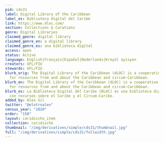 ```yaml
---
pid: cds31
label: Digital Library of the Caribbean
label_es: Biblioteca digital del Caribe
link: https://www.dloc.com/
section: Collections & Curations
genre: Digital Libraries
claimed_genre: digital library
claimed_genre_en: a digital library
claimed_genre_es: una biblioteca digital
access: open
status: Active
language: English|Français|Español|Nederlands|Kreyòl ayisyen
creators: UFL/FIU
stewards: UFL/FIU
blurb_orig: The Digital Library of the Caribbean (dLOC) is a cooperative digital library
  for resources from and about the Caribbean and circum-Caribbean.
blurb_en: The Digital Library of the Caribbean (dLOC) is a cooperative digital library
  for resources from and about the Caribbean and circum-Caribbean.
blurb_es: La Biblioteca Digital del Caribe (DLOC) es una biblioteca digital cooperativa
  con recursos sobre el Caribe y el Circum-Caribe.
added_by: Alex Gil
twitter: "@elotroalex"
census_year: "2020"
order: "150"
layout: caridischo_item
collection: caridischo
thumbnail: "/img/derivatives/simple/cds31/thumbnail.jpg"
full: "/img/derivatives/simple/cds31/fullwidth.jpg"
---
```

